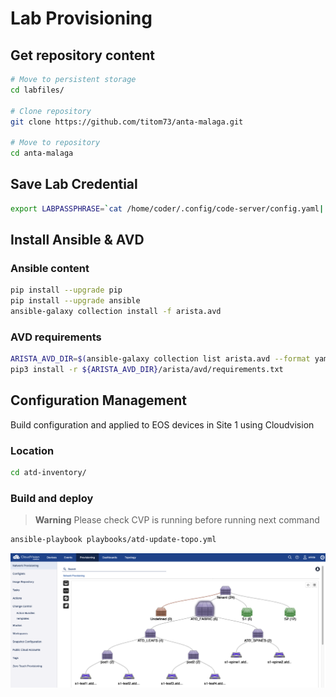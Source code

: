 # Lab Provisioning

## Get repository content

```bash
# Move to persistent storage
cd labfiles/

# Clone repository
git clone https://github.com/titom73/anta-malaga.git

# Move to repository
cd anta-malaga
```

## Save Lab Credential

```bash
export LABPASSPHRASE=`cat /home/coder/.config/code-server/config.yaml| grep "password:" | awk '{print $2}'`
```

## Install Ansible & AVD

### Ansible content

```bash
pip install --upgrade pip
pip install --upgrade ansible
ansible-galaxy collection install -f arista.avd
```

### AVD requirements

```bash
ARISTA_AVD_DIR=$(ansible-galaxy collection list arista.avd --format yaml | head -1 | cut -d: -f1)
pip3 install -r ${ARISTA_AVD_DIR}/arista/avd/requirements.txt
```

## Configuration Management

Build configuration and applied to EOS devices in Site 1 using Cloudvision

### Location

```bash
cd atd-inventory/
```

### Build and deploy

> **Warning**
> Please check CVP is running before running next command

```bash
ansible-playbook playbooks/atd-update-topo.yml
```

![Cloudvision Provisioning](../imgs/cvp-provision.png)
